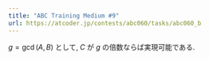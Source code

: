 ```yaml
---
title: "ABC Training Medium #9"
url: https://atcoder.jp/contests/abc060/tasks/abc060_b
---
```

$g = \gcd(A, B)$ として, $C$ が $g$ の倍数ならば実現可能である.
